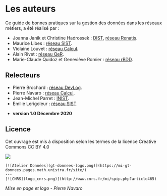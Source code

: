 # Les auteurs

Ce guide de bonnes pratiques sur la gestion des données dans les réseaux métiers, a été réalisé par  :

* Joanna Janik et Christine Hadrossek : [DIST](https://www.cnrs.fr/fr/personne/direction-information-scientifique-et-technique),  [réseau Renatis](http://renatis.cnrs.fr/).
* Maurice Libes : [réseau SIST](http://sist.cnrs.fr).
* Violaine Louvet : [réseau Calcul](https://calcul.math.cnrs.fr/).
* Alain Rivet : [réseau QeR](http://qualite-en-recherche.cnrs.fr/).
* Marie-Claude Quidoz et Geneviève Romier : [réseau rBDD](http://rbdd.cnrs.fr/).

## Relecteurs

* Pierre Brochard : [réseau DevLog](http://devlog.cnrs.fr/).
* Pierre Navaro : [réseau Calcul](https://calcul.math.cnrs.fr/).
* Jean-Michel Parret : [INIST](https://www.inist.fr/).
* Emilie Lerigoleur : [réseau SIST](http://sist.cnrs.fr)

- **version 1.0 Décembre 2020**

## Licence 

Cet ouvrage est mis à disposition selon les termes de la licence Creative Commons CC BY 4.0

[![](https://licensebuttons.net/l/by/4.0/88x31.png)](https://creativecommons.org/licenses/by/4.0/deed.fr)


````{panels}
[![Atelier Données](gt-donnees-logo.png)](https://mi-gt-donnees.pages.math.unistra.fr/site/)
---
[![CNRS](logo_cnrs.png)](http://www.cnrs.fr/mi/spip.php?article465)
````

*Mise en page et logo - Pierre Navaro*
